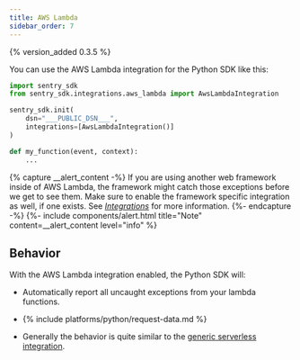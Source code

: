 ```yaml
---
title: AWS Lambda
sidebar_order: 7
---
```


{% version_added 0.3.5 %}

<!-- WIZARD -->
You can use the AWS Lambda integration for the Python SDK like this:

```python
import sentry_sdk
from sentry_sdk.integrations.aws_lambda import AwsLambdaIntegration

sentry_sdk.init(
    dsn="___PUBLIC_DSN___",
    integrations=[AwsLambdaIntegration()]
)

def my_function(event, context):
    ...
```

{% capture __alert_content -%}
If you are using another web framework inside of AWS Lambda, the framework might catch those exceptions before we get to see them. Make sure to enable the framework specific integration as well, if one exists. See [*Integrations*](/platforms/python/#integrations) for more information.
{%- endcapture -%}
{%- include components/alert.html
  title="Note"
  content=__alert_content
  level="info"
%}

<!-- TODO-ADD-VERIFICATION-EXAMPLE -->
<!-- ENDWIZARD -->

## Behavior

With the AWS Lambda integration enabled, the Python SDK will:

* Automatically report all uncaught exceptions from your lambda functions.

* {% include platforms/python/request-data.md %}

* Generally the behavior is quite similar to the [generic serverless integration](/platforms/python/serverless/).
